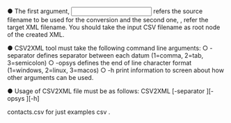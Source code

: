 ● The first argument, <input file> refers the source filename to be used for the
conversion and the second one, <outputfile>, refer the target XML filename. You
should take the input CSV filename as root node of the created XML.

● CSV2XML tool must take the following command line arguments:
○ -separator
defines separator between each datum (1=comma, 2=tab, 3=semicolon)
○ -opsys
defines the end of line character format (1=windows, 2=linux, 3=macos)
○ -h
print information to screen about how other arguments can be used.

● Usage of CSV2XML file must be as follows:
CSV2XML <inputfile> <outputfile> [-separator <P1>][-opsys <P2>][-h]

contacts.csv for just examples csv . 